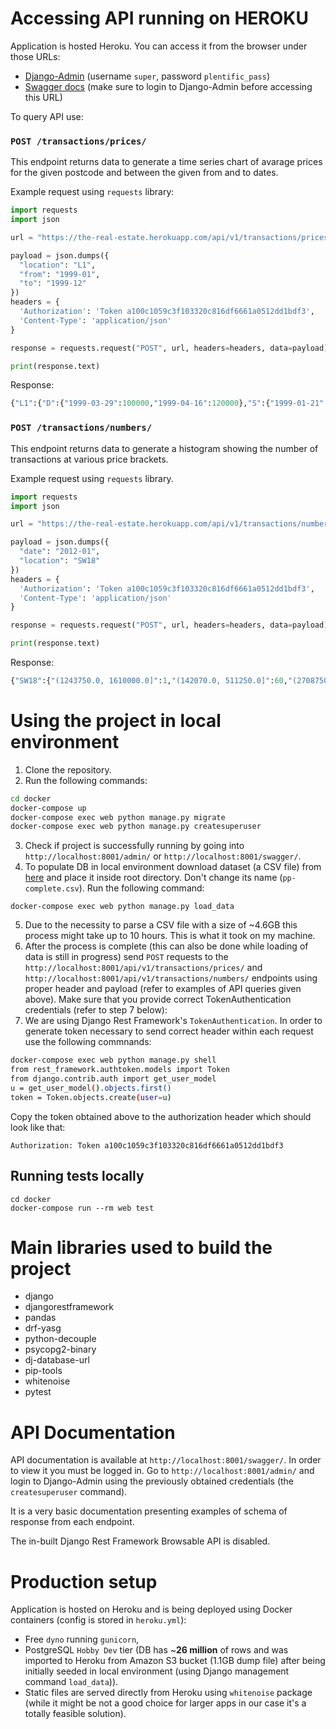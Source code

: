 # Accessing API running on HEROKU

Application is hosted Heroku. You can access it from the browser under those URLs:

- [Django-Admin](https://the-real-estate.herokuapp.com/admin/) (username `super`, password `plentific_pass`)
- [Swagger docs](https://the-real-estate.herokuapp.com/swagger/) (make sure to login to Django-Admin before accessing this URL)

To query API use:

### `POST /transactions/prices/`

This endpoint returns data to generate a time series chart of avarage prices for the given postcode and between the given from and to dates.

Example request using `requests` library:

```python
import requests
import json

url = "https://the-real-estate.herokuapp.com/api/v1/transactions/prices/"

payload = json.dumps({
  "location": "L1",
  "from": "1999-01",
  "to": "1999-12"
})
headers = {
  'Authorization': 'Token a100c1059c3f103320c816df6661a0512dd1bdf3',
  'Content-Type': 'application/json'
}

response = requests.request("POST", url, headers=headers, data=payload)

print(response.text)
```

Response:

```python
{"L1":{"D":{"1999-03-29":100000,"1999-04-16":120000},"S":{"1999-01-21":499995,"1999-01-22":26622,"1999-02-05":30000,"1999-03-30":47500,"1999-03-31":40000},"T":{"1999-03-31":60000,"1999-07-16":100000,"1999-10-27":47500,"1999-11-08":132500},"F":{"1999-03-12":49950,"1999-04-30":63000,"1999-05-28":51500,"1999-07-29":39500,"1999-10-19":62000,"1999-11-09":62000,"1999-11-11":94000,"1999-11-12":89000,"1999-11-22":98000,"1999-11-30":86000,"1999-12-06":105000,"1999-12-23":72000}}}
```

### `POST /transactions/numbers/`

This endpoint returns data to generate a histogram showing the number of transactions at various price brackets.

Example request using `requests` library.

```python
import requests
import json

url = "https://the-real-estate.herokuapp.com/api/v1/transactions/numbers/"

payload = json.dumps({
  "date": "2012-01",
  "location": "SW18"
})
headers = {
  'Authorization': 'Token a100c1059c3f103320c816df6661a0512dd1bdf3',
  'Content-Type': 'application/json'
}

response = requests.request("POST", url, headers=headers, data=payload)

print(response.text)

```

Response:

```python
{"SW18":{"(1243750.0, 1610000.0]":1,"(142070.0, 511250.0]":60,"(2708750.0, 3075000.0]":2,"(511250.0, 877500.0]":27,"(877500.0, 1243750.0]":6}}
```

# Using the project in local environment

1. Clone the repository.
2. Run the following commands:

```bash
cd docker
docker-compose up
docker-compose exec web python manage.py migrate
docker-compose exec web python manage.py createsuperuser
```

3. Check if project is successfully running by going into `http://localhost:8001/admin/` or `http://localhost:8001/swagger/`.
4. To populate DB in local environment download dataset (a CSV file) from [here](http://prod.publicdata.landregistry.gov.uk.s3-website-eu-west-1.amazonaws.com/pp-complete.csv1) and place it inside root directory. Don't change its name (`pp-complete.csv`). Run the following command:

```
docker-compose exec web python manage.py load_data
```

5. Due to the necessity to parse a CSV file with a size of ~4.6GB this process might take up to 10 hours. This is what it took on my machine.
6. After the process is complete (this can also be done while loading of data is still in progress) send `POST` requests to the `http://localhost:8001/api/v1/transactions/prices/` and `http://localhost:8001/api/v1/transactions/numbers/` endpoints using proper header and payload (refer to examples of API queries given above). Make sure that you provide correct TokenAuthentication credentials (refer to step 7 below):
7. We are using Django Rest Framework's `TokenAuthentication`. In order to generate token necessary to send correct header within each request use the following commnands:

```bash
docker-compose exec web python manage.py shell
from rest_framework.authtoken.models import Token
from django.contrib.auth import get_user_model
u = get_user_model().objects.first()
token = Token.objects.create(user=u)
```

Copy the token obtained above to the authorization header which should look like that:

```
Authorization: Token a100c1059c3f103320c816df6661a0512dd1bdf3
```

## Running tests locally

```
cd docker
docker-compose run --rm web test
```

# Main libraries used to build the project

- django
- djangorestframework
- pandas
- drf-yasg
- python-decouple
- psycopg2-binary
- dj-database-url
- pip-tools
- whitenoise
- pytest

# API Documentation

API documentation is available at `http://localhost:8001/swagger/`. In order to view it you must be logged in. Go to `http://localhost:8001/admin/` and login to Django-Admin using the previously obtained credentials (the `createsuperuser` command).

It is a very basic documentation presenting examples of schema of response from each endpoint.

The in-built Django Rest Framework Browsable API is disabled.

# Production setup

Application is hosted on Heroku and is being deployed using Docker containers (config is stored in `heroku.yml`):

- Free `dyno` running `gunicorn`,
- PostgreSQL `Hobby Dev` tier (DB has ~**26 million** of rows and was imported to Heroku from Amazon S3 bucket (1.1GB dump file) after being initially seeded in local environment (using Django management command `load_data`)).
- Static files are served directly from Heroku using `whitenoise` package (while it might be not a good choice for larger apps in our case it's a totally feasible solution).
